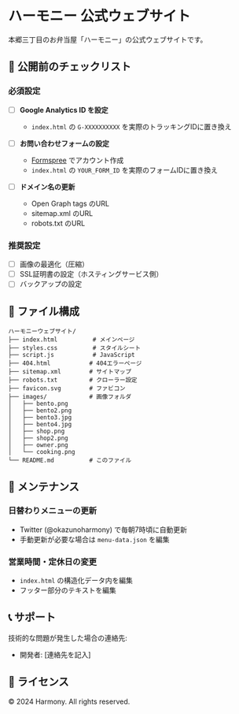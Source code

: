 # ハーモニー 公式ウェブサイト

本郷三丁目のお弁当屋「ハーモニー」の公式ウェブサイトです。

## 🚀 公開前のチェックリスト

### 必須設定

- [ ] **Google Analytics ID を設定**
  - `index.html` の `G-XXXXXXXXXX` を実際のトラッキングIDに置き換え

- [ ] **お問い合わせフォームの設定**
  - [Formspree](https://formspree.io) でアカウント作成
  - `index.html` の `YOUR_FORM_ID` を実際のフォームIDに置き換え

- [ ] **ドメイン名の更新**
  - Open Graph tags のURL
  - sitemap.xml のURL
  - robots.txt のURL

### 推奨設定

- [ ] 画像の最適化（圧縮）
- [ ] SSL証明書の設定（ホスティングサービス側）
- [ ] バックアップの設定

## 📁 ファイル構成

```
ハーモニーウェブサイト/
├── index.html          # メインページ
├── styles.css          # スタイルシート
├── script.js           # JavaScript
├── 404.html           # 404エラーページ
├── sitemap.xml        # サイトマップ
├── robots.txt         # クローラー設定
├── favicon.svg        # ファビコン
├── images/            # 画像フォルダ
│   ├── bento.png
│   ├── bento2.png
│   ├── bento3.jpg
│   ├── bento4.jpg
│   ├── shop.png
│   ├── shop2.png
│   ├── owner.png
│   └── cooking.png
└── README.md          # このファイル
```

## 🔧 メンテナンス

### 日替わりメニューの更新
- Twitter (@okazunoharmony) で毎朝7時頃に自動更新
- 手動更新が必要な場合は `menu-data.json` を編集

### 営業時間・定休日の変更
- `index.html` の構造化データ内を編集
- フッター部分のテキストを編集

## 📞 サポート

技術的な問題が発生した場合の連絡先:
- 開発者: [連絡先を記入]

## 📄 ライセンス

© 2024 Harmony. All rights reserved.